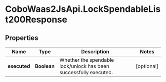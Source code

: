 # CoboWaas2JsApi.LockSpendableList200Response

## Properties

Name | Type | Description | Notes
------------ | ------------- | ------------- | -------------
**executed** | **Boolean** | Whether the spendable lock/unlock has been successfully executed. | [optional] 


